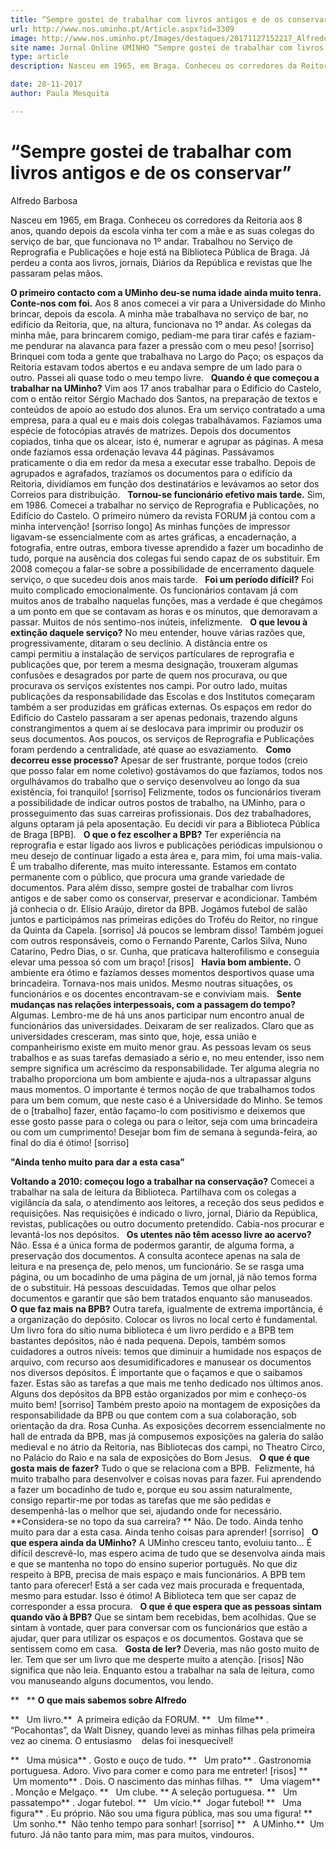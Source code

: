 ```yaml
---
title: “Sempre gostei de trabalhar com livros antigos e de os conservar”
url: http://www.nos.uminho.pt/Article.aspx?id=3309
image: http://www.nos.uminho.pt/Images/destaques/20171127152217_Alfredo5.jpg
site name: Jornal Online UMINHO “Sempre gostei de trabalhar com livros antigos e de os conservar”
type: article
description: Nasceu em 1965, em Braga. Conheceu os corredores da Reitoria aos 8 anos, quando depois da escola vinha ter com a mãe e as suas colegas do serviço de bar, que funcionava no 1º andar. Trabalhou no Serviço de Reprografia e Publicações e hoje está na Biblioteca Pública de Braga. Já perdeu a conta aos livros, jornais, Diários da República e revistas que lhe passaram pelas mãos.

date: 28-11-2017
author: Paula Mesquita

---
```

# “Sempre gostei de trabalhar com livros antigos e de os conservar”


  

Alfredo Barbosa

Nasceu em 1965, em Braga. Conheceu os corredores da Reitoria aos 8 anos, quando depois da escola vinha ter com a mãe e as suas colegas do serviço de bar, que funcionava no 1º andar. Trabalhou no Serviço de Reprografia e Publicações e hoje está na Biblioteca Pública de Braga. Já perdeu a conta aos livros, jornais, Diários da República e revistas que lhe passaram pelas mãos.

**O primeiro contacto com a UMinho deu-se numa idade ainda muito tenra. Conte-nos com foi.** 
Aos 8 anos comecei a vir para a Universidade do Minho brincar, depois da escola. A minha mãe trabalhava no serviço de bar, no edifício da Reitoria, que, na altura, funcionava no 1º andar. As colegas da minha mãe, para brincarem comigo, pediam-me para tirar cafés e faziam-me pendurar na alavanca para fazer a pressão com o meu peso! [sorriso] Brinquei com toda a gente que trabalhava no Largo do Paço; os espaços da Reitoria estavam todos abertos e eu andava sempre de um lado para o outro. Passei ali quase todo o meu tempo livre.
 
**Quando é que começou a trabalhar na UMinho?** 
Vim aos 17 anos trabalhar para o Edifício do Castelo, com o então reitor Sérgio Machado dos Santos, na preparação de textos e conteúdos de apoio ao estudo dos alunos. Era um serviço contratado a uma empresa, para a qual eu e mais dois colegas trabalhávamos. Fazíamos uma espécie de fotocópias através de matrizes. Depois dos documentos copiados, tinha que os alcear, isto é, numerar e agrupar as páginas. A mesa onde fazíamos essa ordenação levava 44 páginas. Passávamos praticamente o dia em redor da mesa a executar esse trabalho. Depois de agrupados e agrafados, trazíamos os documentos para o edifício da Reitoria, dividíamos em função dos destinatários e levávamos ao setor dos Correios para distribuição.
 
**Tornou-se funcionário efetivo mais tarde.** 
Sim, em 1986. Comecei a trabalhar no serviço de Reprografia e Publicações, no Edifício do Castelo. O primeiro número da revista FORUM já contou com a minha intervenção! [sorriso longo] As minhas funções de impressor ligavam-se essencialmente com as artes gráficas, a encadernação, a fotografia, entre outras, embora tivesse aprendido a fazer um bocadinho de tudo, porque na ausência dos colegas fui sendo capaz de os substituir. Em 2008 começou a falar-se sobre a possibilidade de encerramento daquele serviço, o que sucedeu dois anos mais tarde.
 
**Foi um período difícil?** 
Foi muito complicado emocionalmente. Os funcionários contavam já com muitos anos de trabalho naquelas funções, mas a verdade é que chegámos a um ponto em que se contavam as horas e os minutos, que demoravam a passar. Muitos de nós sentimo-nos inúteis, infelizmente.
 
**O que levou à extinção daquele serviço?** 
No meu entender, houve várias razões que, progressivamente, ditaram o seu declínio. A distância entre os campi permitiu a instalação de serviços particulares de reprografia e publicações que, por terem a mesma designação, trouxeram algumas confusões e desagrados por parte de quem nos procurava, ou que procurava os serviços existentes nos campi. Por outro lado, muitas publicações da responsabilidade das Escolas e dos Institutos começaram também a ser produzidas em gráficas externas. Os espaços em redor do Edifício do Castelo passaram a ser apenas pedonais, trazendo alguns constrangimentos a quem aí se deslocava para imprimir ou produzir os seus documentos. Aos poucos, os serviços de Reprografia e Publicações foram perdendo a centralidade, até quase ao esvaziamento.
 
**Como decorreu esse processo?** 
Apesar de ser frustrante, porque todos (creio que posso falar em nome coletivo) gostávamos do que fazíamos, todos nos orgulhávamos do trabalho que o serviço desenvolveu ao longo da sua existência, foi tranquilo! [sorriso] Felizmente, todos os funcionários tiveram a possibilidade de indicar outros postos de trabalho, na UMinho, para o prosseguimento das suas carreiras profissionais. Dos dez trabalhadores, alguns optaram já pela aposentação. Eu decidi vir para a Biblioteca Pública de Braga [BPB].
 
**O que o fez escolher a BPB?** 
Ter experiência na reprografia e estar ligado aos livros e publicações periódicas impulsionou o meu desejo de continuar ligado a esta área e, para mim, foi uma mais-valia. É um trabalho diferente, mas muito interessante. Estamos em contato permanente com o público, que procura uma grande variedade de documentos. Para além disso, sempre gostei de trabalhar com livros antigos e de saber como os conservar, preservar e acondicionar. Também já conhecia o dr. Elísio Araújo, diretor da BPB. Jogámos futebol de salão juntos e participámos nas primeiras edições do Troféu do Reitor, no ringue da Quinta da Capela. [sorriso] Já poucos se lembram disso! Também joguei com outros responsáveis, como o Fernando Parente, Carlos Silva, Nuno Catarino, Pedro Dias, o sr. Cunha, que praticava halterofilismo e conseguia elevar uma pessoa só com um braço! [risos]
 
**Havia bom ambiente.** 
O ambiente era ótimo e fazíamos desses momentos desportivos quase uma brincadeira. Tornava-nos mais unidos. Mesmo noutras situações, os funcionários e os docentes encontravam-se e conviviam mais.
 
**Sente mudanças nas relações interpessoais, com a passagem do tempo?** 
Algumas. Lembro-me de há uns anos participar num encontro anual de funcionários das universidades. Deixaram de ser realizados. Claro que as universidades cresceram, mas sinto que, hoje, essa união e companheirismo existe em muito menor grau. As pessoas levam os seus trabalhos e as suas tarefas demasiado a sério e, no meu entender, isso nem sempre significa um acréscimo da responsabilidade. Ter alguma alegria no trabalho proporciona um bom ambiente e ajuda-nos a ultrapassar alguns maus momentos. O importante é termos noção de que trabalhamos todos para um bem comum, que neste caso é a Universidade do Minho. Se temos de o [trabalho] fazer, então façamo-lo com positivismo e deixemos que esse gosto passe para o colega ou para o leitor, seja com uma brincadeira ou com um cumprimento! Desejar bom fim de semana à segunda-feira, ao final do dia é ótimo! [sorriso]
 

**"Ainda tenho muito para dar a esta casa"** 

**Voltando a 2010: começou logo a trabalhar na conservação?** 
Comecei a trabalhar na sala de leitura da Biblioteca. Partilhava com os colegas a vigilância da sala, o atendimento aos leitores, a receção dos seus pedidos e requisições. Nas requisições é indicado o livro, jornal, Diário da República, revistas, publicações ou outro documento pretendido. Cabia-nos procurar e levantá-los nos depósitos.
 
**Os utentes não têm acesso livre ao acervo?** 
Não. Essa é a única forma de podermos garantir, de alguma forma, a preservação dos documentos. A consulta acontece apenas na sala de leitura e na presença de, pelo menos, um funcionário. Se se rasga uma página, ou um bocadinho de uma página de um jornal, já não temos forma de o substituir. Há pessoas descuidadas. Temos que olhar pelos documentos e garantir que são bem tratados enquanto são manuseados.
 
**O que faz mais na BPB?** 
Outra tarefa, igualmente de extrema importância, é a organização do depósito. Colocar os livros no local certo é fundamental. Um livro fora do sítio numa biblioteca é um livro perdido e a BPB tem bastantes depósitos, não é nada pequena. Depois, também somos cuidadores a outros níveis: temos que diminuir a humidade nos espaços de arquivo, com recurso aos desumidificadores e manusear os documentos nos diversos depósitos. É importante que o façamos e que o saibamos fazer. Estas são as tarefas a que mais me tenho dedicado nos últimos anos. Alguns dos depósitos da BPB estão organizados por mim e conheço-os muito bem! [sorriso] Também presto apoio na montagem de exposições da responsabilidade da BPB ou que contem com a sua colaboração, sob orientação da dra. Rosa Cunha. As exposições decorrem essencialmente no hall de entrada da BPB, mas já compusemos exposições na galeria do salão medieval e no átrio da Reitoria, nas Bibliotecas dos campi, no Theatro Circo, no Palácio do Raio e na sala de exposições do Bom Jesus.
 
**O que é que gosta mais de fazer?** 
Tudo o que se relaciona com a BPB.  Felizmente, há muito trabalho para desenvolver e coisas novas para fazer. Fui aprendendo a fazer um bocadinho de tudo e, porque eu sou assim naturalmente, consigo repartir-me por todas as tarefas que me são pedidas e desempenhá-las o melhor que sei, ajudando onde for necessário.
 
**Considera-se no topo da sua carreira? ** 
Não. De todo. Ainda tenho muito para dar a esta casa. Ainda tenho coisas para aprender! [sorriso]
 
**O que espera ainda da UMinho?** 
A UMinho cresceu tanto, evoluiu tanto... É difícil descrevê-lo, mas espero acima de tudo que se desenvolva ainda mais e que se mantenha no topo do ensino superior português. No que diz respeito à BPB, precisa de mais espaço e mais funcionários. A BPB tem tanto para oferecer! Está a ser cada vez mais procurada e frequentada, mesmo para estudar. Isso é ótimo! A Biblioteca tem que ser capaz de corresponder a essa procura.
 
**O que é que espera que as pessoas sintam quando vão à BPB?** 
Que se sintam bem recebidas, bem acolhidas. Que se sintam à vontade, quer para conversar com os funcionários que estão a ajudar, quer para utilizar os espaços e os documentos. Gostava que se sentissem como em casa.
 
**Gosta de ler?** 
Deveria, mas não gosto muito de ler. Tem que ser um livro que me desperte muito a atenção. [risos] Não significa que não leia. Enquanto estou a trabalhar na sala de leitura, como vou manuseando alguns documentos, vou lendo.
 

**   ** **O que mais sabemos sobre Alfredo** 

**   Um livro.**  A primeira edição da FORUM.
**   Um filme** . “Pocahontas”, da Walt Disney, quando levei as minhas filhas pela primeira vez ao cinema. O entusiasmo
   delas foi inesquecível!

**   Uma música** . Gosto e ouço de tudo.
**   Um prato** . Gastronomia portuguesa. Adoro. Vivo para comer e como para me entreter! [risos]
**   Um momento** . Dois. O nascimento das minhas filhas.
**   Uma viagem** . Monção e Melgaço.
**   Um clube. ** A seleção portuguesa.
**   Um passatempo** . Jogar futebol.
**   Um vício.**  Jogar futebol!
**   Uma figura** . Eu próprio. Não sou uma figura pública, mas sou uma figura!
**   Um sonho.**  Não tenho tempo para sonhar! [sorriso]
**   A UMinho.**  Um futuro. Já não tanto para mim, mas para muitos, vindouros.
 

